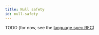 ```yaml
---
title: Null safety
id: null-safety
---
```


TODO (for now, see the [language spec RFC](../999-contributors/999-rfcs/2023-06-12-language-spec.md))
